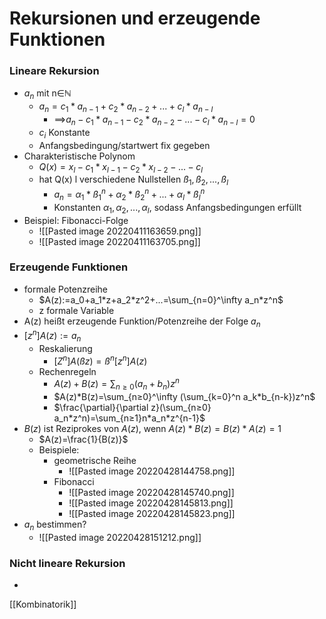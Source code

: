 # Rekursionen und erzeugende Funktionen
### Lineare Rekursion
+ $a_n$ mit n∈ℕ
	+ $a_n=c_1*a_{n-1}+c_2*a_{n-2}+...+c_l*a_{n-l}$
		+  ==>$a_n-c_1*a_{n-1}-c_2*a_{n-2}-...-  c_l*a_{n-l}=0$
	+ $c_i$ Konstante
	+ Anfangsbedingung/startwert fix gegeben
+ Charakteristische Polynom
	+  $Q(x)=x_l-c_1*x_{l-1}-c_2*x_{l-2}-...-c_l$
	+  hat Q(x) l verschiedene Nullstellen $ß_1,ß_2,...,ß_l$
		+  $a_n=α_1*ß^n_1+α_2*ß^n_2+...+α_l*ß^n_l$
		+  Konstanten $α_1, α_2,...,α_l$, sodass Anfangsbedingungen erfüllt
+  Beispiel: Fibonacci-Folge
	+ ![[Pasted image 20220411163659.png]]
	+ ![[Pasted image 20220411163705.png]]

### Erzeugende Funktionen
+ formale Potenzreihe
	+ $A(z):=a_0+a_1*z+a_2*z^2+...=\sum_{n=0}^\infty a_n*z^n$
	+ z formale Variable
+ A(z) heißt erzeugende Funktion/Potenzreihe der Folge $a_n$
+ $[z^n]A(z):=a_n$
	+ Reskalierung
		+ $[Z^n]A(ßz)=ß^n[z^n]A(z)$
	+ Rechenregeln
		+ $A(z)+B(z)=\sum_{n≥0} (a_n+b_n)z^n$
		+ $A(z)*B(z)=\sum_{n≥0}^\infty (\sum_{k=0}^n a_k*b_{n-k})z^n$
		+ $\frac{\partial}{\partial z}(\sum_{n≥0} a_n*z^n)=\sum_{n≥1}n*a_n*z^{n-1}$
+ $B(z)$ ist Reziprokes von $A(z)$, wenn $A(z)*B(z)=B(z)*A(z)=1$
	+ $A(z)=\frac{1}{B(z)}$
	+ Beispiele:
		+ geometrische Reihe
			+ ![[Pasted image 20220428144758.png]]
		+ Fibonacci
			+ ![[Pasted image 20220428145740.png]]
			+ ![[Pasted image 20220428145813.png]]
			+ ![[Pasted image 20220428145823.png]]
+ $a_n$ bestimmen?
	+ ![[Pasted image 20220428151212.png]]


### Nicht lineare Rekursion
+ 


[[Kombinatorik]]